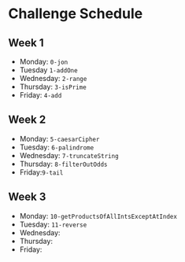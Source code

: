# Challenge Schedule 

## Week 1

* Monday: `0-jon`
* Tuesday  `1-addOne`
* Wednesday: `2-range`
* Thursday: `3-isPrime`
* Friday: `4-add`

## Week 2

* Monday: `5-caesarCipher`
* Tuesday: `6-palindrome`
* Wednesday: `7-truncateString`
* Thursday: `8-filterOutOdds`
* Friday:`9-tail`

## Week 3

* Monday: `10-getProductsOfAllIntsExceptAtIndex`
* Tuesday: `11-reverse`
* Wednesday: 
* Thursday: 
* Friday:
